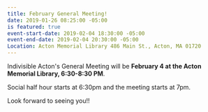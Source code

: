 ```yaml
---
title: February General Meeting!
date: 2019-01-26 08:25:00 -05:00
is featured: true
event-start-date: 2019-02-04 18:30:00 -05:00
event-end-date: 2019-02-04 20:30:00 -05:00
Location: Acton Memorial Library 486 Main St., Acton, MA 01720
---
```


Indivisible Acton's General Meeting will be **February 4 at the Acton Memorial Library, 6:30-8:30 PM**.


Social half hour starts at 6:30pm and the meeting starts at 7pm.

Look forward to seeing you!!
